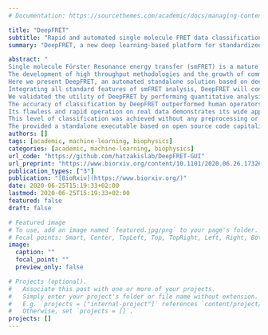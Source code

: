 ```yaml
---
# Documentation: https://sourcethemes.com/academic/docs/managing-content/

title: "DeepFRET"
subtitle: "Rapid and automated single molecule FRET data classification using deep learning"
summary: "DeepFRET, a new deep learning-based platform for standardized, automated, and unbiased single-molecule FRET data analysis, seeks to lower the threshold for smFRET expertise, allowing for a greater number of scientists to take advantage of this powerful technique. "

abstract: "
Single molecule Förster Resonance energy transfer (smFRET) is a mature and adaptable method for studying the structure of biomolecules and integrating their dynamics into structural biology. 
The development of high throughput methodologies and the growth of commercial instrumentation have outpaced the development of rapid, standardized, and fully automated methodologies to objectively analyze the wealth of produced data. 
Here we present DeepFRET, an automated standalone solution based on deep learning, where the only crucial human intervention in transiting from raw microscope images to histogram of biomolecule behavior, is a user-adjustable quality threshold. 
Integrating all standard features of smFRET analysis, DeepFRET will consequently output common kinetic information metrics for biomolecules. 
We validated the utility of DeepFRET by performing quantitative analysis on simulated, ground truth, data and real smFRET data. 
The accuracy of classification by DeepFRET outperformed human operators and current commonly used hard threshold and reached >95% precision accuracy only requiring a fraction of the time (<1% as compared to human operators) on ground truth data. 
Its flawless and rapid operation on real data demonstrates its wide applicability. 
This level of classification was achieved without any preprocessing or parameter setting by human operators, demonstrating DeepFRET’s capacity to objectively quantify biomolecular dynamics. 
The provided a standalone executable based on open source code capitalises on the widespread adaptation of machine learning and may contribute to the effort of benchmarking smFRET for structural biology insights ."
authors: []
tags: [academic, machine-learning, biophysics]
categories: [academic, machine-learning, biophysics]
url_code: "https://github.com/hatzakislab/DeepFRET-GUI"
url_preprint: "https://www.biorxiv.org/content/10.1101/2020.06.26.173260v1"
publication_types: ["3"]
publication: "[BioRxiv](https://www.biorxiv.org/)"
date: 2020-06-25T15:19:33+02:00
lastmod: 2020-06-25T15:19:33+02:00
featured: false
draft: false

# Featured image
# To use, add an image named `featured.jpg/png` to your page's folder.
# Focal points: Smart, Center, TopLeft, Top, TopRight, Left, Right, BottomLeft, Bottom, BottomRight.
image:
  caption: ""
  focal_point: ""
  preview_only: false

# Projects (optional).
#   Associate this post with one or more of your projects.
#   Simply enter your project's folder or file name without extension.
#   E.g. `projects = ["internal-project"]` references `content/project/deep-learning/index.md`.
#   Otherwise, set `projects = []`.
projects: []
---
```

